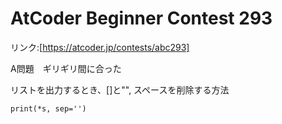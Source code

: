 # AtCoder Beginner Contest 293

リンク:[https://atcoder.jp/contests/abc293]

A問題　ギリギリ間に合った

リストを出力するとき、[]と"", スペースを削除する方法

```
print(*s, sep='')
```